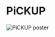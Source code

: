# PiCKUP
![PiCKUP poster](https://user-images.githubusercontent.com/56861838/127428190-eda7a550-d999-4031-9700-704af45d5fd0.png)
